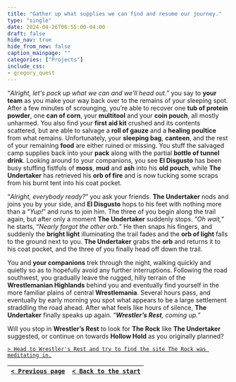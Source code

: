 ```yaml
---
title: "Gather up what supplies we can find and resume our journey."
type: "single"
date: 2024-04-26T06:55:00-04:00
draft: false
hide_nav: true
hide_from_new: false
caption_mainpage: ""
categories: ["Projects"]
include_css:
- gregory_quest
---
```


“*Alright, let's pack up what we can and we’ll head out.*” you say to **your team** as you make your way back over to the remains of your sleeping spot. After a few minutes of scrounging, you’re able to recover one **tub of protein powder**, one **can of corn**, your **multitool** and your **coin pouch**, all mostly unharmed. You also find your **first aid kit** crushed and its contents scattered, but are able to salvage a **roll of gauze** and a **healing poultice** from what remains. Unfortunately, your **sleeping bag**, **canteen**, and the rest of your remaining **food** are either ruined or missing. You stuff the salvaged camp supplies back into your **pack** along with the partial **bottle of tunnel drink**. Looking around to your companions, you see **El Disgusto** has been busy stuffing fistfuls of **moss**, **mud** and **ash** into his **old pouch**, while **The Undertaker** has retrieved his **orb of fire** and is now tucking some scraps from his burnt tent into his coat pocket.

“*Alright, everybody ready?*” you ask your friends. **The Undertaker** nods and joins you by your side, and **El Disgusto** hops to his feet with nothing more than a “*Yup!*” and runs to join him. The three of you begin along the trail again, but after only a moment **The Undertaker** suddenly stops. “*Oh wait,*” he starts, “*Nearly forgot the other orb.*” He then snaps his fingers, and suddenly the **bright light** illuminating the trail fades and the **orb of light** falls to the ground next to you. **The Undertaker** grabs the **orb** and returns it to his coat pocket, and the three of you finally head off down the trail.

You and **your companions** trek through the night, walking quickly and quietly so as to hopefully avoid any further interruptions. Following the road southwest, you gradually leave the rugged, hilly terrain of the **Wrestlemanian Highlands** behind you and eventually find yourself in the more familiar plains of central **Wrestlemania**. Several hours pass, and eventually by early morning you spot what appears to be a large settlement straddling the road ahead. After what feels like hours of silence, **The Undertaker** finally speaks up again. “***Wrestler’s Rest**, coming up.*”

Will you stop in **Wrestler’s Rest** to look for **The Rock** like **The Undertaker** suggested, or continue on towards **Hollow Hold** as you originally planned?

[``> Head to Wrestler's Rest and try to find the site The Rock was meditating in.``](../107)

|[``< Previous page``](../105)|[``< Back to the start``](../)|
|---|---|